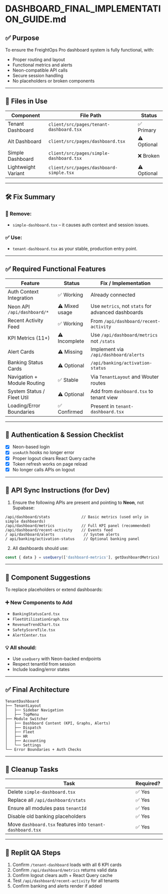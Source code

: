 
# DASHBOARD_FINAL_IMPLEMENTATION_GUIDE.md

## ✅ Purpose

To ensure the FreightOps Pro dashboard system is fully functional, with:

- Proper routing and layout
- Functional metrics and alerts
- Neon-compatible API calls
- Secure session handling
- No placeholders or broken components

---

## 📁 Files in Use

| Component              | File Path                               | Status      |
|------------------------|-----------------------------------------|-------------|
| Tenant Dashboard       | `client/src/pages/tenant-dashboard.tsx` | ✅ Primary   |
| Alt Dashboard          | `client/src/pages/dashboard.tsx`        | ⚠️ Optional |
| Simple Dashboard       | `client/src/pages/simple-dashboard.tsx` | ❌ Broken   |
| Lightweight Variant    | `client/src/pages/dashboard-simple.tsx` | ⚠️ Optional |

---

## 🛠️ Fix Summary

### 🔁 Remove:
- `simple-dashboard.tsx` – it causes auth context and session issues.

### ✅ Use:
- `tenant-dashboard.tsx` as your stable, production entry point.

---

## ✅ Required Functional Features

| Feature                        | Status        | Fix / Implementation |
|-------------------------------|---------------|-----------------------|
| Auth Context Integration       | ✅ Working     | Already connected     |
| Neon API `/api/dashboard/*`   | ⚠️ Mixed usage | Use `metrics`, not `stats` for advanced dashboards |
| Recent Activity Feed           | ✅ Working     | From `/api/dashboard/recent-activity` |
| KPI Metrics (11+)             | ⚠️ Incomplete  | Use `/api/dashboard/metrics` not `/stats` |
| Alert Cards                    | ⚠️ Missing     | Implement via `/api/dashboard/alerts` |
| Banking Status Cards          | ⚠️ Optional    | `/api/banking/activation-status` |
| Navigation + Module Routing   | ✅ Stable      | Via `TenantLayout` and Wouter routes |
| System Status / Fleet Util    | ⚠️ Optional    | Add from `dashboard.tsx` to tenant view |
| Loading/Error Boundaries      | ✅ Confirmed   | Present in `tenant-dashboard.tsx` |

---

## 🔑 Authentication & Session Checklist

- [x] Neon-based login
- [x] `useAuth` hooks no longer error
- [x] Proper logout clears React Query cache
- [x] Token refresh works on page reload
- [x] No longer calls APIs on logout

---

## 🔧 API Sync Instructions (for Dev)

1. Ensure the following APIs are present and pointing to **Neon**, not Supabase:

```
/api/dashboard/stats              // Basic metrics (used only in simple dashboards)
/api/dashboard/metrics            // Full KPI panel (recommended)
/api/dashboard/recent-activity    // Events feed
/ api/dashboard/alerts             // System alerts
/ api/banking/activation-status    // Optional banking panel
```

2. All dashboards should use:

```ts
const { data } = useQuery(['dashboard-metrics'], getDashboardMetrics)
```

---

## 🧩 Component Suggestions

To replace placeholders or extend dashboards:

### ➕ New Components to Add

- `BankingStatusCard.tsx`
- `FleetUtilizationGraph.tsx`
- `RevenueTrendChart.tsx`
- `SafetyScoreTile.tsx`
- `AlertCenter.tsx`

### 💡 All should:

- Use `useQuery` with Neon-backed endpoints
- Respect tenantId from session
- Include loading/error states

---

## ✅ Final Architecture

```
TenantDashboard
├── TenantLayout
│   ├── Sidebar Navigation
│   ├── TopMenu
├── Module Switcher
│   ├── Dashboard Content (KPI, Graphs, Alerts)
│   ├── Dispatch
│   ├── Fleet
│   ├── HR
│   ├── Accounting
│   └── Settings
└── Error Boundaries + Auth Checks
```

---

## 🧼 Cleanup Tasks

| Task                                | Required? |
|-------------------------------------|-----------|
| Delete `simple-dashboard.tsx`       | ✅ Yes     |
| Replace all `/api/dashboard/stats`  | ✅ Yes     |
| Ensure all modules pass `tenantId`  | ✅ Yes     |
| Disable old banking placeholders    | ✅ Yes     |
| Move `dashboard.tsx` features into `tenant-dashboard.tsx` | ✅ Yes |

---

## 🧪 Replit QA Steps

1. Confirm `/tenant-dashboard` loads with all 6 KPI cards
2. Confirm `/api/dashboard/metrics` returns valid data
3. Confirm logout clears auth + React Query cache
4. Test `/api/dashboard/recent-activity` for all tenants
5. Confirm banking and alerts render if added

